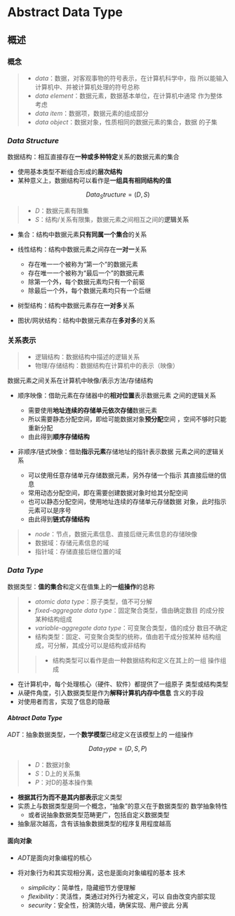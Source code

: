 #	Abstract Data Type

##	概述

###	概念

> - *data*：数据，对客观事物的符号表示，在计算机科学中，指
	所以能输入计算机中、并被计算机处理的符号总称
> - *data element*：数据元素，数据基本单位，在计算机中通常
	作为整体考虑
> - *data item*：数据项，数据元素的组成部分
> - *data object*：数据对象，性质相同的数据元素的集合，数据
	的子集

###	*Data Structure*

数据结构：相互直接存在**一种或多种特定**关系的数据元素的集合

-	使用基本类型不断组合形成的**层次结构**
-	某种意义上，数据结构可以看作是**一组具有相同结构的值**

$$
Data_Structure = (D, S)
$$

> - $D$：数据元素有限集
> - $S$：结构/关系有限集，数据元素之间相互之间的**逻辑关系**

-	集合：结构中数据元素**只有同属一个集合**的关系

-	线性结构：结构中数据元素之间存在**一对一**关系

	-	存在唯一一个被称为“第一个”的数据元素
	-	存在唯一一个被称为“最后一个”的数据元素
	-	除第一个外，每个数据元素均只有一个前驱
	-	除最后一个外，每个数据元素均只有一个后继

-	树型结构：结构中数据元素存在**一对多**关系

-	图状/网状结构：结构中数据元素存在**多对多**的关系

###	关系表示

> - 逻辑结构：数据结构中描述的逻辑关系
> - 物理/存储结构：数据结构在计算机中的表示（映像）

数据元素之间关系在计算机中映像/表示方法/存储结构

-	顺序映像：借助元素在存储器中的**相对位置**表示数据元素
	之间的逻辑关系

	-	需要使用**地址连续的存储单元依次存储**数据元素
	-	所以需要静态分配空间，即给可能数据对象**预分配**空间
		，空间不够时只能重新分配
	-	由此得到**顺序存储结构**

-	非顺序/链式映像：借助**指示元素**存储地址的指针表示数据
	元素之间的逻辑关系

	-	可以使用任意存储单元存储数据元素，另外存储一个指示
		其直接后继的信息
	-	常用动态分配空间，即在需要创建数据对象时给其分配空间
	-	也可以静态分配空间，使用地址连续的存储单元存储数据
		对象，此时指示元素可以是序号
	-	由此得到**链式存储结构**

> - *node*：节点，数据元素信息、直接后继元素信息的存储映像
> - 数据域：存储元素信息的域
> - 指针域：存储直接后继位置的域

###	*Data Type*

数据类型：**值的集合**和定义在值集上的**一组操作**的总称

> - *atomic data type*：原子类型，值不可分解
> - *fixed-aggregate data type*：固定聚合类型，值由确定数目
	的成分按某种结构组成
> - *variable-aggregate data type*：可变聚合类型，值的成分
	数目不确定
> - 结构类型：固定、可变聚合类型的统称，值由若干成分按某种
	结构组成，可分解，其成分可以是结构或非结构
> > -	结构类型可以看作是由一种数据结构和定义在其上的一组
		操作组成

-	在计算机中，每个处理核心（硬件、软件）都提供了一组原子
	类型或结构类型
-	从硬件角度，引入数据类型是作为**解释计算机内存中信息**
	含义的手段
-	对使用者而言，实现了信息的隐蔽

####	*Abtract Data Type*

*ADT*：抽象数据类型，一个**数学模型**已经定义在该模型上的
一组操作

$$
Data_Type = (D, S, P)
$$

> - $D$：数据对象
> - $S$：D上的关系集
> - $P$：对D的基本操作集

-	**根据其行为而不是其内部表示**定义类型
-	实质上与数据类型是同一个概念，“抽象”的意义在于数据类型的
	数学抽象特性
	-	或者说抽象数据类型范畴更广，包括自定义数据类型
-	抽象层次越高，含有该抽象数据类型的程序复用程度越高

####	面向对象

-	*ADT*是面向对象编程的核心

-	将对象行为和其实现相分离，这也是面向对象编程的基本
	技术
	-	*simplicity*：简单性，隐藏细节方便理解
	-	*flexibility*：灵活性，类通过对外行为被定义，可以
		自由改变内部实现
	-	*security*：安全性，扮演防火墙，确保实现、用户彼此
		分离

